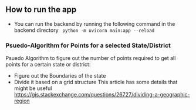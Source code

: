 ## How to run the app
* You can run the backend by running the following command in the backend directory
``` python -m uvicorn main:app --reload```

### Psuedo-Algorithm for Points for a selected State/District
Psuedo Algorithm to figure out the number of points required to get all points for a certain state or district:
* Figure out the Boundaries of the state
* Divide it based on a grid structure
This article has some details that might be useful https://gis.stackexchange.com/questions/26727/dividing-a-geographic-region
